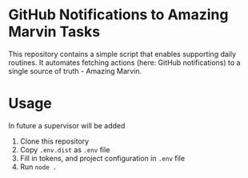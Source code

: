 # GitHub Notifications to Amazing Marvin Tasks

This repository contains a simple script that enables supporting daily routines.
It automates fetching actions (here: GitHub notifications) to a single source of truth - Amazing Marvin.

# Usage
In future a supervisor will be added

1. Clone this repository
2. Copy `.env.dist` as `.env` file
3. Fill in tokens, and project configuration in `.env` file
4. Run `node .` 
